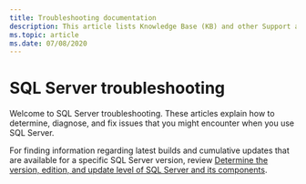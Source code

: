 ```yaml
---
title: Troubleshooting documentation
description: This article lists Knowledge Base (KB) and other Support articles for SQL Server.
ms.topic: article
ms.date: 07/08/2020
---
```

# SQL Server troubleshooting

Welcome to SQL Server troubleshooting. These articles explain how to determine, diagnose, and fix issues that you might encounter when you use SQL Server.

For finding information regarding latest builds and cumulative updates that are available for a specific SQL Server version, review [Determine the version, edition, and update level of SQL Server and its components](/troubleshoot/sql/general/determine-version-edition-update-level).
